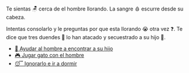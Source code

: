 Te sientas 🪑 cerca de el hombre llorando. La sangre 🩸 escurre desde su cabeza.

Intentas consolarlo y le preguntas por que esta llorando 😭 otra vez ❓. Te dice que tres duendes 👺 lo han atacado y secuestrado a su hijo 👦.

- [🔎 Ayudar al hombre a encontrar a su hijo](1-BA.md)
- [🎮 Jugar gato con el hombre](1-BB.md)
- [😴 Ignorarlo e ir a dormir](1-BC.md)
